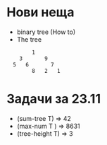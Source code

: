 # Нови неща
* binary tree (How to)
* The tree
```
		1
	3		9
  5   6		  7
 		8	2   1

```
# Задачи за 23.11
* (sum-tree T) => 42
* (max-num T ) => 8631
* (tree-height T) => 3